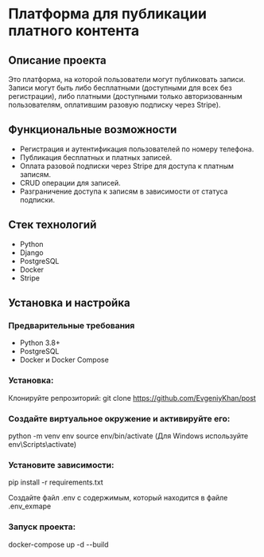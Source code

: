 # Платформа для публикации платного контента

## Описание проекта

Это платформа, на которой пользователи могут публиковать записи. Записи могут быть либо бесплатными (доступными для всех без регистрации), либо платными (доступными только авторизованным пользователям, оплатившим разовую подписку через Stripe).

## Функциональные возможности

- Регистрация и аутентификация пользователей по номеру телефона.
- Публикация бесплатных и платных записей.
- Оплата разовой подписки через Stripe для доступа к платным записям.
- CRUD операции для записей.
- Разграничение доступа к записям в зависимости от статуса подписки.

## Стек технологий

- Python
- Django
- PostgreSQL
- Docker
- Stripe

## Установка и настройка

### Предварительные требования

- Python 3.8+
- PostgreSQL
- Docker и Docker Compose

### Установка:
Клонируйте репрозиторий:
git clone https://github.com/EvgeniyKhan/post

### Создайте виртуальное окружение и активируйте его:
python -m venv env
source env/bin/activate (Для Windows используйте env\Scripts\activate)

### Установите зависимости:
pip install -r requirements.txt

Создайте файл .env с содержимым, который находится в файле .env_exmape
### Запуск проекта:
docker-compose up -d --build
